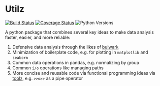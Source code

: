 # Utilz
[![Build Status](https://api.travis-ci.com/ejolly/utilz.svg?branch=master)](https://travis-ci.com/ejolly/utilz)
[![Coverage Status](https://coveralls.io/repos/github/ejolly/utilz/badge.svg?branch=master)](https://coveralls.io/github/ejolly/utilz?branch=master)
![Python Versions](https://img.shields.io/badge/python-3.6%20%7C%203.7%20%7C%203.8-blue)

A python package that combines several key ideas to make data analysis faster, easier, and more reliable:  

1. Defensive data analysis through the likes of [bulwark](https://bulwark.readthedocs.io/en/latest/index.html)
2. Minimization of boilerplate code, e.g. for plotting in `matplotlib` and `seaborn`
3. Common data operations in pandas, e.g. normalizing by group
4. Common `i/o` operations like managing paths
5. More concise and reusable code via functional programming ideas via [toolz](https://toolz.readthedocs.io/en/latest/), e.g. `>>o>>` as a pipe operator